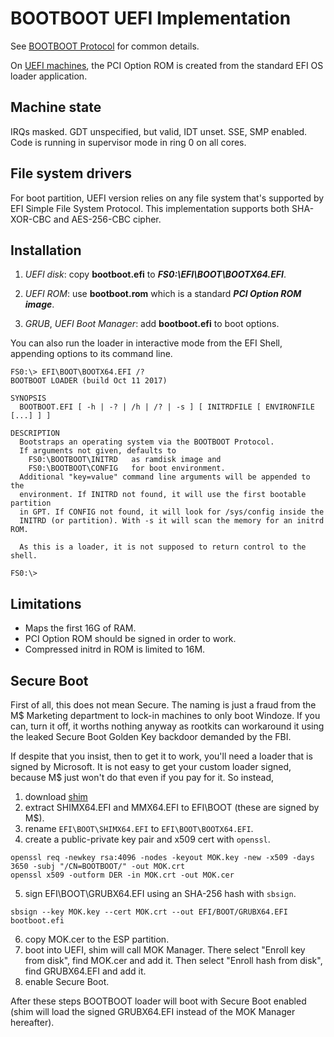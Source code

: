 BOOTBOOT UEFI Implementation
============================

See [BOOTBOOT Protocol](https://gitlab.com/bztsrc/bootboot) for common details.

On [UEFI machines](http://www.uefi.org/), the PCI Option ROM is created from the standard EFI
OS loader application.

Machine state
-------------

IRQs masked. GDT unspecified, but valid, IDT unset. SSE, SMP enabled. Code is running in supervisor mode in ring 0 on all cores.

File system drivers
-------------------

For boot partition, UEFI version relies on any file system that's supported by EFI Simple File System Protocol.
This implementation supports both SHA-XOR-CBC and AES-256-CBC cipher.

Installation
------------

1. *UEFI disk*: copy __bootboot.efi__ to **_FS0:\EFI\BOOT\BOOTX64.EFI_**.

2. *UEFI ROM*: use __bootboot.rom__ which is a standard **_PCI Option ROM image_**.

3. *GRUB*, *UEFI Boot Manager*: add __bootboot.efi__ to boot options.

You can also run the loader in interactive mode from the EFI Shell, appending options to its command line.

```
FS0:\> EFI\BOOT\BOOTX64.EFI /?
BOOTBOOT LOADER (build Oct 11 2017)

SYNOPSIS
  BOOTBOOT.EFI [ -h | -? | /h | /? | -s ] [ INITRDFILE [ ENVIRONFILE [...] ] ]

DESCRIPTION
  Bootstraps an operating system via the BOOTBOOT Protocol.
  If arguments not given, defaults to
    FS0:\BOOTBOOT\INITRD   as ramdisk image and
    FS0:\BOOTBOOT\CONFIG   for boot environment.
  Additional "key=value" command line arguments will be appended to the
  environment. If INITRD not found, it will use the first bootable partition
  in GPT. If CONFIG not found, it will look for /sys/config inside the
  INITRD (or partition). With -s it will scan the memory for an initrd ROM.

  As this is a loader, it is not supposed to return control to the shell.

FS0:\>
```

Limitations
-----------

 - Maps the first 16G of RAM.
 - PCI Option ROM should be signed in order to work.
 - Compressed initrd in ROM is limited to 16M.

Secure Boot
-----------

First of all, this does not mean Secure. The naming is just a fraud from the M$ Marketing department to
lock-in machines to only boot Windoze. If you can, turn it off, it worths nothing anyway as rootkits can
workaround it using the leaked Secure Boot Golden Key backdoor demanded by the FBI.

If despite that you insist, then to get it to work, you'll need a loader that is signed by Microsoft. It is
not easy to get your custom loader signed, because M$ just won't do that even if you pay for it. So instead,

1. download [shim](https://apps.fedoraproject.org/packages/shim)
2. extract SHIMX64.EFI and MMX64.EFI to EFI\BOOT (these are signed by M$).
3. rename `EFI\BOOT\SHIMX64.EFI` to `EFI\BOOT\BOOTX64.EFI`.
4. create a public-private key pair and x509 cert with `openssl`.
```
openssl req -newkey rsa:4096 -nodes -keyout MOK.key -new -x509 -days 3650 -subj "/CN=BOOTBOOT/" -out MOK.crt
openssl x509 -outform DER -in MOK.crt -out MOK.cer
```
5. sign EFI\BOOT\GRUBX64.EFI using an SHA-256 hash with `sbsign`.
```
sbsign --key MOK.key --cert MOK.crt --out EFI/BOOT/GRUBX64.EFI bootboot.efi
```
6. copy MOK.cer to the ESP partition.
7. boot into UEFI, shim will call MOK Manager. There select "Enroll key from disk", find MOK.cer and add it. Then select "Enroll hash from disk", find GRUBX64.EFI and add it.
8. enable Secure Boot.

After these steps BOOTBOOT loader will boot with Secure Boot enabled (shim will load the signed GRUBX64.EFI
instead of the MOK Manager hereafter).
